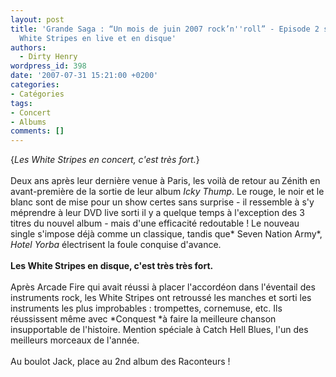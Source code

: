 ```yaml
---
layout: post
title: 'Grande Saga : “Un mois de juin 2007 rock’n''roll” - Episode 2 sur 5 : The
  White Stripes en live et en disque'
authors:
  - Dirty Henry
wordpress_id: 398
date: '2007-07-31 15:21:00 +0200'
categories:
- Catégories
tags:
- Concert
- Albums
comments: []
---
```

{*Les White Stripes en concert, c'est très fort.*}<br /><br />Deux ans après leur dernière venue à Paris, les voilà de retour au Zénith en avant-première de la sortie de leur album *Icky Thump*. Le rouge, le noir et le blanc sont de mise pour un show certes sans surprise - il ressemble à s'y méprendre à leur DVD live sorti il y a quelque temps à l'exception des 3 titres du nouvel album - mais d'une efficacité redoutable ! Le nouveau single s'impose déjà comme un classique, tandis que* Seven Nation Army*, *Hotel Yorba* électrisent la foule conquise d'avance.<br /><br />__Les White Stripes en disque, c'est très très fort.__<br /><br />Après Arcade Fire qui avait réussi à placer l'accordéon dans l'éventail des instruments rock, les White Stripes ont retroussé les manches et sorti les instruments les plus improbables : trompettes, cornemuse, etc. Ils réussissent même avec *Conquest *à faire la meilleure chanson insupportable de l'histoire. Mention spéciale à Catch Hell Blues, l'un des meilleurs morceaux de l'année.<br /><br />Au boulot Jack, place au 2nd album des Raconteurs !

